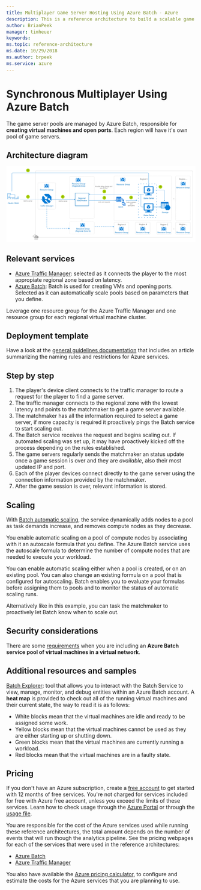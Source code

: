 ```yaml
---
title: Multiplayer Game Server Hosting Using Azure Batch - Azure
description: This is a reference architecture to build a scalable game server hosting on Azure Batch
author: BrianPeek
manager: timheuer
keywords: 
ms.topic: reference-architecture
ms.date: 10/29/2018
ms.author: brpeek
ms.service: azure
---
```


# Synchronous Multiplayer Using Azure Batch

The game server pools are managed by Azure Batch, responsible for **creating virtual machines and open ports**. Each region will have it's own pool of game servers.

## Architecture diagram

[![Synchronous multiplayer using Azure Batch](media/multiplayer/multiplayer-shortsession-batchhosting.png)](media/multiplayer/multiplayer-shortsession-batchhosting.png)

## Relevant services

- [Azure Traffic Manager](https://docs.microsoft.com/azure/traffic-manager/traffic-manager-overview): selected as it connects the player to the most appropiate regional zone based on latency.
- [Azure Batch](https://docs.microsoft.com/azure/batch/batch-technical-overview): Batch is used for creating VMs and opening ports. Selected as it can automatically scale pools based on parameters that you define.

Leverage one resource group for the Azure Traffic Manager and one resource group for each regional virtual machine cluster.

## Deployment template

Have a look at the [general guidelines documentation](./general-guidelines.md#naming-conventions) that includes an article summarizing the naming rules and restrictions for Azure services.

## Step by step

1. The player's device client connects to the traffic manager to route a request for the player to find a game server.
2. The traffic manager connects to the regional zone with the lowest latency and points to the matchmaker to get a game server available.
3. The matchmaker has all the information required to select a game server, if more capacity is required it proactively pings the Batch service to start scaling out.
4. The Batch service receives the request and begins scaling out. If automated scaling was set up, it may have proactively kicked off the process depending on the rules established.
5. The game servers regularly sends the matchmaker an status update once a game session is over and they are *available*, also their most updated IP and port.
6. Each of the player devices connect directly to the game server using the connection information provided by the matchmaker.
7. After the game session is over, relevant information is stored.

## Scaling

With [Batch automatic scaling](https://docs.microsoft.com/azure/batch/batch-automatic-scaling), the service dynamically adds nodes to a pool as task demands increase, and removes compute nodes as they decrease.

You enable automatic scaling on a pool of compute nodes by associating with it an autoscale formula that you define. The Azure Batch service uses the autoscale formula to determine the number of compute nodes that are needed to execute your workload.

You can enable automatic scaling either when a pool is created, or on an existing pool. You can also change an existing formula on a pool that is configured for autoscaling. Batch enables you to evaluate your formulas before assigning them to pools and to monitor the status of automatic scaling runs.

Alternatively like in this example, you can task the matchmaker to proactively let Batch know when to scale out.

## Security considerations

There are some [requirements](https://docs.microsoft.com/azure/batch/batch-virtual-network#vnet-requirements) when you are including an **Azure Batch service pool of virtual machines in a virtual network**.

## Additional resources and samples

[Batch Explorer](https://github.com/Azure-Samples/azure-batch-samples/tree/master/CSharp/BatchExplorer): tool that allows you to interact with the Batch Service to view, manage, monitor, and debug entities within an Azure Batch account. A **heat map** is provided to check out all of the running virtual machines and their current state, the way to read it is as follows:

- White blocks mean that the virtual machines are idle and ready to be assigned some work.
- Yellow blocks mean that the virtual machines cannot be used as they are either  starting up or shutting down.
- Green blocks mean that the virtual machines are currently running a workload.
- Red blocks mean that the virtual machines are in a faulty state.

## Pricing

If you don't have an Azure subscription, create a [free account](https://aka.ms/azfreegamedev) to get started with 12 months of free services. You're not charged for services included for free with Azure free account, unless you exceed the limits of these services. Learn how to check usage through the [Azure Portal](https://docs.microsoft.com/azure/billing/billing-check-free-service-usage#check-usage-on-the-azure-portal) or through the [usage file](https://docs.microsoft.com/azure/billing/billing-check-free-service-usage#check-usage-through-the-usage-file).

You are responsible for the cost of the Azure services used while running these reference architectures, the total amount depends on the number of events that will run though the analytics pipeline. See the pricing webpages for each of the services that were used in the reference architectures:

- [Azure Batch](https://azure.microsoft.com/pricing/details/batch/)
- [Azure Traffic Manager](https://azure.microsoft.com/pricing/details/traffic-manager/)

You also have available the [Azure pricing calculator](https://azure.microsoft.com/pricing/calculator/), to configure and estimate the costs for the Azure services that you are planning to use.
